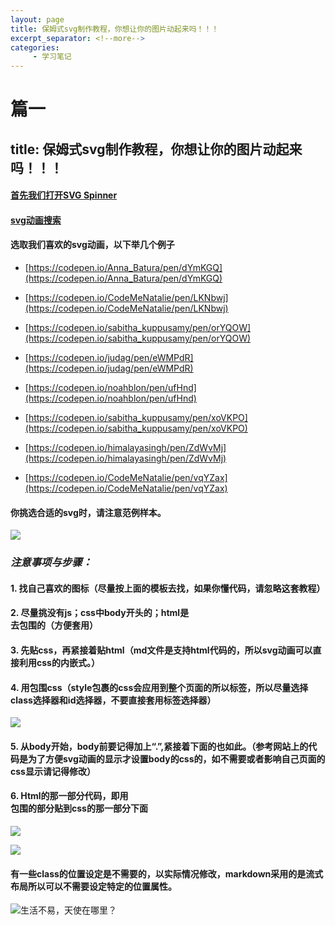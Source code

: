 ```yaml
---
layout: page
title: 保姆式svg制作教程，你想让你的图片动起来吗！！！
excerpt_separator: <!--more-->
categories:
     - 学习笔记
---
```


# 篇一
## title: 保姆式svg制作教程，你想让你的图片动起来吗！！！

<!--more-->

#### [首先我们打开SVG Spinner](https://codepen.io/pens/picks/)

#### [svg动画搜索](https://codepen.io/search/pens?q=svg%20animation&page=1&order=popularity&depth=everything)

#### **选取我们喜欢的svg动画，以下举几个例子**

- [https://codepen.io/Anna_Batura/pen/dYmKGQ](https://codepen.io/Anna_Batura/pen/dYmKGQ)

- [https://codepen.io/CodeMeNatalie/pen/LKNbwj](https://codepen.io/CodeMeNatalie/pen/LKNbwj)

- [https://codepen.io/sabitha_kuppusamy/pen/orYQOW](https://codepen.io/sabitha_kuppusamy/pen/orYQOW)

- [https://codepen.io/judag/pen/eWMPdR](https://codepen.io/judag/pen/eWMPdR)

- [https://codepen.io/noahblon/pen/ufHnd](https://codepen.io/noahblon/pen/ufHnd)

- [https://codepen.io/sabitha_kuppusamy/pen/xoVKPO](https://codepen.io/sabitha_kuppusamy/pen/xoVKPO)

- [https://codepen.io/himalayasingh/pen/ZdWvMj](https://codepen.io/himalayasingh/pen/ZdWvMj)

- [https://codepen.io/CodeMeNatalie/pen/vqYZax](https://codepen.io/CodeMeNatalie/pen/vqYZax)

####  **你挑选合适的svg时，请注意范例样本。**

![](https://upload-images.jianshu.io/upload_images/7563229-83fd2aa3eb52aa88.png?imageMogr2/auto-orient/strip%7CimageView2/2/w/1240)

### ***注意事项与步骤：***
#### 1. 找自己喜欢的图标（尽量按上面的模板去找，如果你懂代码，请忽略这套教程）

#### 2. 尽量挑没有js；css中body开头的；html是<div>去包围的（方便套用）

#### 3. 先贴css，再紧接着贴html（md文件是支持html代码的，所以svg动画可以直接利用css的内嵌式。）

#### 4. 用<style>和</style>包围css（style包裹的css会应用到整个页面的所以标签，所以尽量选择class选择器和id选择器，不要直接套用标签选择器）
![](https://upload-images.jianshu.io/upload_images/7563229-8a75100e089c3fa3.png?imageMogr2/auto-orient/strip%7CimageView2/2/w/1240)  
#### 5. 从body开始，body前要记得加上“.”,紧接着下面的也如此。（参考网站上的代码是为了方便svg动画的显示才设置body的css的，如不需要或者影响自己页面的css显示请记得修改）

#### 6. Html的那一部分代码，即用<div></div>包围的部分贴到css的那一部分下面
![](https://upload-images.jianshu.io/upload_images/7563229-5795a4b59ab567eb.png?imageMogr2/auto-orient/strip%7CimageView2/2/w/1240)

![](https://upload-images.jianshu.io/upload_images/7563229-813d659f78be0b34.png?imageMogr2/auto-orient/strip%7CimageView2/2/w/1240)

#### 有一些class的位置设定是不需要的，以实际情况修改，markdown采用的是流式布局所以可以不需要设定特定的位置属性。



![生活不易，天使在哪里？](https://upload-images.jianshu.io/upload_images/7563229-7e1eceaae22f2e0f.png?imageMogr2/auto-orient/strip%7CimageView2/2/w/1240)

